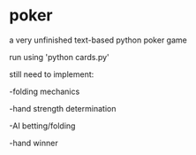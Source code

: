 # poker
a very unfinished text-based python poker game


run using 'python cards.py'


still need to implement:

-folding mechanics

-hand strength determination

-AI betting/folding

-hand winner

